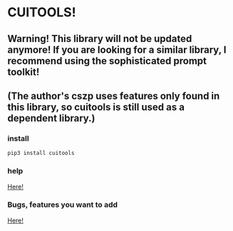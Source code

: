# CUITOOLS!
## Warning! This library will not be updated anymore! If you are looking for a similar library, I recommend using the sophisticated prompt toolkit!
## (The author's cszp uses features only found in this library, so cuitools is still used as a dependent library.)
### install
```pip3 install cuitools```

### help

[Here!](https://github.com/kumitatepazuru/cuitools/wiki)

### Bugs, features you want to add

[Here!](https://github.com/kumitatepazuru/cuitools/issues)